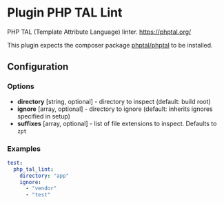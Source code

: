 Plugin PHP TAL Lint
===================

PHP TAL (Template Attribute Language)  linter. https://phptal.org/

This plugin expects the composer package [phptal/phptal](https://packagist.org/packages/phptal/phptal) to be installed.

Configuration
-------------

### Options

* **directory** [string, optional] - directory to inspect (default: build root)
* **ignore** [array, optional] - directory to ignore (default: inherits ignores specified in setup)
* **suffixes** [array, optional] - list of file extensions to inspect. Defaults to `zpt`

### Examples

```yml
test:
  php_tal_lint:
    directory: "app"
    ignore:
      - "vendor"
      - "test"
```
